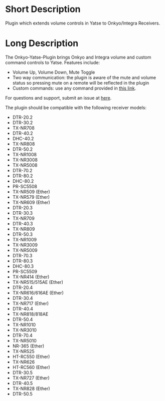 # Short Description
Plugin which extends volume controls in Yatse to Onkyo/Integra Receivers.

# Long Description
The Onkyo-Yatse-Plugin brings Onkyo and Integra volume and custom command controls to Yatse.  Features include: 

* Volume Up, Volume Down, Mute Toggle
* Two way communication: the plugin is aware of the mute and volume status so pressing mute on a remote will be reflected in the plugin
* Custom commands: use any command provided in [this link](http://michael.elsdoerfer.name/onkyo/).

For questions and support, submit an issue at [here](https://github.com/phillyfan1138/onkyo-yatse-plugin).

The plugin should be compatible with the following receiver models:

* DTR-20.2	
* DTR-30.2	
* TX-NR708	
* DTR-40.2	
* DHC-40.2	
* TX-NR808	
* DTR-50.2	
* TX-NR1008	
* TX-NR3008	
* TX-NR5008	
* DTR-70.2	
* DTR-80.2	
* DHC-80.2	
* PR-SC5508	
* TX-NR509 (Ether)	
* TX-NR579 (Ether)	
* TX-NR609 (Ether)
* DTR-20.3	
* DTR-30.3	
* TX-NR709	
* DTR-40.3	
* TX-NR809	
* DTR-50.3	
* TX-NR1009	
* TX-NR3009	
* TX-NR5009	
* DTR-70.3	
* DTR-80.3	
* DHC-80.3	
* PR-SC5509
* TX-NR414 (Ether)
* TX-NR515/515AE (Ether)
* DTR-20.4	
* TX-NR616/616AE (Ether)
* DTR-30.4
* TX-NR717 (Ether)
* DTR-40.4	
* TX-NR818/818AE
* DTR-50.4	
* TX-NR1010	
* TX-NR3010
* DTR-70.4	
* TX-NR5010	
* NR-365 (Ether)
* TX-NR525
* HT-RC550 (Ether)
* TX-NR626 
* HT-RC560 (Ether)
* DTR-30.5
* TX-NR727 (Ether)
* DTR-40.5	
* TX-NR828 (Ether)
* DTR-50.5


